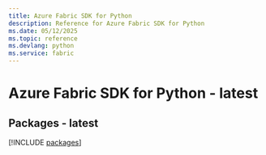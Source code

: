 ```yaml
---
title: Azure Fabric SDK for Python
description: Reference for Azure Fabric SDK for Python
ms.date: 05/12/2025
ms.topic: reference
ms.devlang: python
ms.service: fabric
---
```

# Azure Fabric SDK for Python - latest
## Packages - latest
[!INCLUDE [packages](fabric-index.md)]